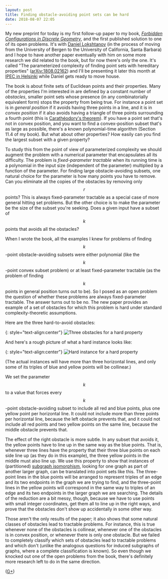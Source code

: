 ```yaml
---
layout: post
title: Finding obstacle-avoiding point sets can be hard
date: 2018-08-07 22:05
---
```

My new preprint for today is my first follow-up paper to my book, [_Forbidden Configurations in Discrete Geometry_](https://www.cambridge.org/eppstein), and the first published solution to one of its open problems. It's with [Daniel Lokshtanov](https://cs.ucsb.edu/people/faculty/lokshtanov) (in the process of moving from the University of Bergen to the University of California, Santa Barbara) and I hope to have another paper eventually with him on some more research we did related to the book, but for now there's only the one. It's called "The parameterized complexity of finding point sets with hereditary properties" ([arXiv:1808.02162](https://arxiv.org/abs/1808.02162)) and I'll be presenting it later this month at [IPEC in Helsinki](http://algo2018.hiit.fi/ipec/) while Daniel gets ready to move house.

The book is about finite sets of Euclidean points and their properties.
Many of the properties I'm interested in are defined by a constant number of _obstacles_, smaller point sets whose presence (in any combinatorially equivalent form) stops the property from being true. For instance a point set is in _general position_ if it avoids having three points in a line, and it is in _convex position_ if it also avoids having a triangle of three points surrounding a fourth point (this is [Carathéodory's theorem](https://en.wikipedia.org/wiki/Carath%C3%A9odory%27s_theorem_(convex_hull))). If you have a point set that's not in convex position, and you want to find a convex-position subset that's as large as possible, there's a known polynomial-time algorithm (Section 11.4 of my book). But what about other properties? How easily can you find the largest subset with a given property?

To study this from the point of view of parameterized complexity we should augment the problem with a numerical parameter that encapsulates all its difficulty. The problem is _fixed-parameter tractable_ when its running time is a polynomial in the input size (independent of the parameter) multiplied by a function of the parameter. For finding large obstacle-avoiding subsets, one natural choice for the parameter is how many points you have to remove. Can you eliminate all the copies of the obstacles by removing only $$r$$ points? This is always fixed-parameter tractable as a special case of more general hitting set problems. But the other choice is to make the parameter be the size of the subset you're seeking. Does a given input have a subset of $$k$$ points that avoids all the obstacles?

When I wrote the book, all the examples I knew for problems of finding $$k$$-point obstacle-avoiding subsets were either polynomial (like the $$k$$-point convex subset problem) or at least fixed-parameter tractable (as the problem of finding $$k$$ points in general position turns out to be). So I posed as an open problem the question of whether these problems are always fixed-parameter tractable. The answer turns out to be no. The new paper provides an example of a set of obstacles for which this problem is hard under standard complexity-theoretic assumptions.

Here are the three hard-to-avoid obstacles:

{: style="text-align:center"}
![Three obstacles for a hard property]({{site.baseurl}}/assets/2018/forbidden.svg)

And here's a rough picture of what a hard instance looks like:

{: style="text-align:center"}
![Hard instance for a hard property]({{site.baseurl}}/assets/2018/yard.svg)

(The actual instances will have more than three horizontal lines, and only some of its triples of blue and yellow points will be collinear.)

We set the parameter $$k$$ to a value that forces every $$k$$-point obstacle-avoiding subset to include all red and blue points, plus one yellow point per horizontal line. It could not include more than three points per horizontal line, because the left obstacle prevents that, and it could not include all red points and two yellow points on the same line, because the middle obstacle prevents that.

The effect of the right obstacle is more subtle. In any subset that avoids it, the yellow points have to line up in the same way as the blue points. That is, whenever three lines have the property that their three blue points on each side line up (as they do in this example), the three yellow points in the middle must also line up. We use this property to show that instances of (partitioned) [subgraph isomorphism](https://en.wikipedia.org/wiki/Subgraph_isomorphism_problem), looking for one graph as part of another larger graph, can be translated into point sets like this. The three-point lines in the blue points will be arranged to represent triples of an edge and its two endpoints in the graph we are trying to find, and the three-point lines in the yellow points will correspond in the same way to triples of an edge and its two endpoints in the larger graph we are searching. The details of the reduction are a bit messy, though, because we have to use points with small integer coordinates, get them all to line up in the right ways,  and prove that the obstacles don't show up accidentally in some other way.

Those aren't the only results of the paper; it also shows that some natural classes of obstacles lead to tractable problems. For instance, this is true whenever none of the obstacles is collinear, whenever one of the obstacles is in convex position, or whenever there is only one obstacle. But we failed to completely classify which sets of obstacles lead to tractable problems and which don't (unlike the analogous questions for induced subgraphs of graphs, where a complete classification is known). So even though we knocked out one of the open problems from the book, there's definitely more research left to do in the same direction.

([G+](https://11011110.github.io/blog/2018/08/07/finding-obstacle-avoiding.html))